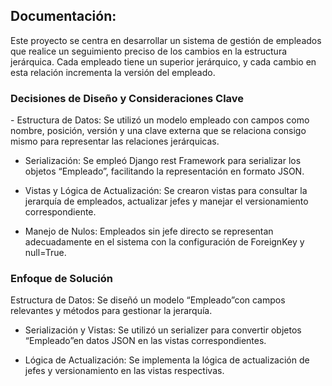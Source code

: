 <h2> Documentación: </h2>
Este proyecto se centra en desarrollar un sistema de gestión de empleados que realice un seguimiento preciso de los cambios en la estructura jerárquica. Cada empleado tiene un superior jerárquico, y cada cambio en esta relación incrementa la versión del empleado.

<h3>Decisiones de Diseño y Consideraciones Clave</h3>
 - Estructura de Datos: Se utilizó un modelo empleado con campos como nombre, posición, versión y una clave externa que se relaciona consigo mismo para representar las relaciones jerárquicas.

 - Serialización: Se empleó Django rest Framework para serializar los objetos “Empleado”, facilitando la representación en formato JSON.

 - Vistas y Lógica de Actualización: Se crearon vistas para consultar la jerarquía de empleados, actualizar jefes y manejar el versionamiento correspondiente.

 - Manejo de Nulos: Empleados sin jefe directo se representan adecuadamente en el sistema con la configuración de ForeignKey y null=True.

<h3>Enfoque de Solución</h3>
Estructura de Datos: Se diseñó un modelo “Empleado”con campos relevantes y métodos para gestionar la jerarquía.

 - Serialización y Vistas: Se utilizó un serializer para convertir objetos “Empleado”en datos JSON en las vistas correspondientes.

 - Lógica de Actualización: Se implementa la lógica de actualización de jefes y versionamiento en las vistas respectivas.
